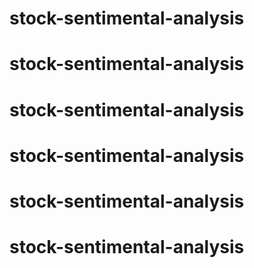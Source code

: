 # stock-sentimental-analysis
# stock-sentimental-analysis
# stock-sentimental-analysis
# stock-sentimental-analysis
# stock-sentimental-analysis
# stock-sentimental-analysis

